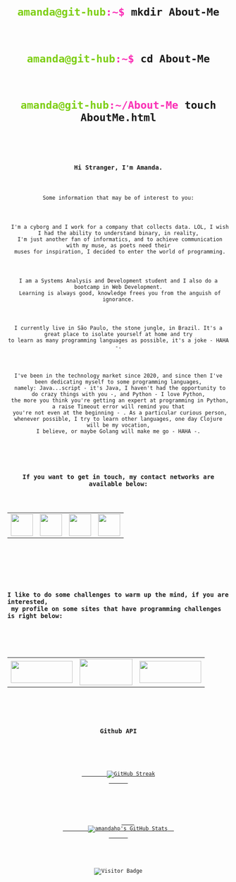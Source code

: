 <!DOCTYPE html>
<html lang="en">
<body>
  <div align="center">
    <code>
      <h1><span style="color:#7DCE13">amanda@git-hub</span><span style="color:#FA2FB5">:~$ </span>mkdir About-Me</h1>
      <h1><span style="color:#7DCE13">amanda@git-hub</span><span style="color:#FA2FB5">:~$ </span>cd About-Me</h1>
      <h1><span style="color:#7DCE13">amanda@git-hub</span><span style="color:#FA2FB5">:~/About-Me </span>touch AboutMe.html</h1>
      <section>
        <h3 align='center'>Hi Stranger, I'm Amanda.</h3>
        <p align='center'>Some information that may be of interest to you:</p> 
        <p align='center'> I'm a cyborg and I work for a company that collects data. LOL, I wish I had the ability to understand binary, in reality,<br> I'm just another fan of informatics, and to achieve communication with my muse, as poets need their<br> muses for inspiration, I decided to enter the world of programming.</p>
        <p align='center'>I am a Systems Analysis and Development student and I also do a bootcamp in Web Development.<br> Learning is always good, knowledge frees you from the anguish of ignorance.</p>
        <p align='center'>I currently live in São Paulo, the stone jungle, in Brazil. It's a great place to isolate yourself at home and try<br>to learn as many programming languages as possible, it's a joke - HAHA -.</p>
        <p align='center'>I've been in the technology market since 2020, and since then I've been dedicating myself to some programming languages,<br> namely: Java...script - it's Java, I haven't had the opportunity to do crazy things with you -, and Python - I love Python,<br> the more you think you're getting an expert at programming in Python, a raise Timeout error will remind you that<br> you're not even at the beginning - . As a particular curious person, whenever possible, I try to learn other languages, one day Clojure will be my vocation,<br>I believe, or maybe Golang will make me go - HAHA -.</p> 
      </section>
      <h3 align='center'>If you want to get in touch, my contact networks are available below:</h3>
      <table>
        <tbody>
          <tr>
            <td><a href="https://medium.com/@amandahp">
              <img height="50" src="https://www.vectorlogo.zone/logos/medium/medium-ar21.svg" />
            </a></td>
            <td><a href="https://www.linkedin.com/in/amanda-h-660bab130/">
              <img height="50" src="https://www.vectorlogo.zone/logos/linkedin/linkedin-ar21.svg" />
            </a></td>
            <td><a href="mailto:amandahoffmann96@gmail.com">
              <img height="50" src="https://www.vectorlogo.zone/logos/gmail/gmail-ar21.svg"/>
            </a></td>
            <td><a href="https://twitter.com/dev_amandahp">
              <img height="50" src="https://www.vectorlogo.zone/logos/twitter/twitter-ar21.svg"/>
            </a></td>
          </tr>
        </tbody>
      </table><br><br>  
    <section>
      <h3 align='left'>I like to do some challenges to warm up the mind, if you are interested,<br> my profile on some sites that have programming challenges is right below:</h3>
    </section>
    <table>
      <tbody>
        <tr class="challenges-site">
          <td><a href="https://www.codewars.com/users/amandahp">
            <img width="140" height="50"src="https://www.codewars.com/users/amandahp/badges/micro" />
          </a></td>
          <td><a href="https://www.hackerrank.com/amandahoffmann96">
            <img width="120" height="60" src="https://upload.vectorlogo.zone/logos/hackerrank/images/7f113bba-8436-47a5-9982-af0bc4c02a8e.svg"/>
          </a></td>
          <td><a href="https://leetcode.com/amandahoffmann96/">
            <img width="140" height="50" src="https://upload.wikimedia.org/wikipedia/commons/0/0a/LeetCode_Logo_black_with_text.svg"/>
          </a></td>
        </tr>
      </tbody>
    </table>
    <!--p>
      <h3>My Skills</h3>
    </p-->
    <!--div class="skills">
        <img alt="JS" src="https://img.shields.io/badge/JavaScript-F7DF1E?style=for-the-badge&logo=javascript&logoColor=black"/>
        <img alt="Node.js" src="https://img.shields.io/badge/Node.js-43853D?style=for-the-badge&logo=node.js&logoColor=white"/>
        <img alt="ReactJs" src="https://img.shields.io/badge/React-20232A?style=for-the-badge&logo=react&logoColor=61DAFB"/>
        <img alt="Redux" src="https://img.shields.io/badge/Redux-593D88?style=for-the-badge&logo=redux&logoColor=white"/>
        <img alt="ReactRouter" src="https://img.shields.io/badge/React_Router-CA4245?style=for-the-badge&logo=react-router&logoColor=white"/>
        <img alt="ExpressJs" src="https://img.shields.io/badge/Express.js-404D59?style=for-the-badge"/>
        <img alt="Python" src="https://img.shields.io/badge/Python-14354C?style=for-the-badge&logo=python&logoColor=white"/>
        <img alt="Django" src="https://img.shields.io/badge/Django-092E20?style=for-the-badge&logo=django&logoColor=white"/>
        <img alt="Flask" src="https://img.shields.io/badge/Flask-000000?style=for-the-badge&logo=flask&logoColor=white"/>
        <img alt="MySql" src="https://img.shields.io/badge/MySQL-00000F?style=for-the-badge&logo=mysql&logoColor=white"/>
        <img alt="MongoDB" src="https://img.shields.io/badge/MongoDB-4EA94B?style=for-the-badge&logo=mongodb&logoColor=white"/>
        <img alt="CSS" src="https://img.shields.io/badge/CSS3-1572B6?style=for-the-badge&logo=css3&logoColor=white"/>
        <img alt="CSS3" src="https://img.shields.io/badge/CSS-239120?&style=for-the-badge&logo=css3&logoColor=white"/>
        <img alt="Material" src="https://img.shields.io/badge/Material--UI-0081CB?style=for-the-badge&logo=material-ui&logoColor=white"/>
        <img alt="StyledComp" src="https://img.shields.io/badge/styled--components-DB7093?style=for-the-badge&logo=styled-components&logoColor=white"/>
        <img alt="BootStrap" src="https://img.shields.io/badge/Bootstrap-563D7C?style=for-the-badge&logo=bootstrap&logoColor=white"/>
        <img alt="HTML" src="https://img.shields.io/badge/HTML-239120?style=for-the-badge&logo=html5&logoColor=white"/>
        <img alt="HTML5" src="https://img.shields.io/badge/HTML5-E34F26?style=for-the-badge&logo=html5&logoColor=white"/>
        <img alt="AWS" src="https://img.shields.io/badge/Amazon_AWS-232F3E?style=for-the-badge&logo=amazon-aws&logoColor=white"/>
        <img alt="Google Cloud" src="https://img.shields.io/badge/Google_Cloud-4285F4?style=for-the-badge&logo=google-cloud&logoColor=white"/>
        <img alt="Windows" src="https://img.shields.io/badge/Windows-0078D6?style=for-the-badge&logo=windows&logoColor=white"/>
        <img alt="UBUNTU" src="https://img.shields.io/badge/Ubuntu-E95420?style=for-the-badge&logo=ubuntu&logoColor=white"/>
        <img alt="Mint" src="https://img.shields.io/badge/Linux_Mint-87CF3E?style=for-the-badge&logo=linux-mint&logoColor=white"/>
        <img alt="Shell" src="https://img.shields.io/badge/Shell_Script-121011?style=for-the-badge&logo=gnu-bash&logoColor=white"/>
        <img alt="GitHub" src="https://img.shields.io/badge/GitHub-100000?style=for-the-badge&logo=github&logoColor=white"/>
    </div-->
    <h3>Github API</h3>
    <p>
      <a href="https://git.io/streak-stats">
        <img src="http://github-readme-streak-stats.herokuapp.com?user=amandahp&amp;theme=github-green-purple&amp;hide_border=true" alt="GitHub Streak">
      </a>
    </p>
    <p>
      <a href="https://awesome-github-stats.azurewebsites.net/index.html??cardType=octocat&theme=midnight-purple&Text=7DCE13&Background=000000&Title=FA2FB5&Ring=FA2FB5">    
        <img  alt="amandahp's GitHub Stats" src="https://awesome-github-stats.azurewebsites.net/user-stats/amandahp?cardType=octocat&theme=midnight-purple&Text=7DCE13&Background=000000&Title=FA2FB5&Ring=FA2FB5" />  
      </a>
    </p>
    <p><img src="https://visitor-badge.laobi.icu/badge?page_id=amandahp.amandahp" alt="Visitor Badge"></p>
  </code>
</html>
